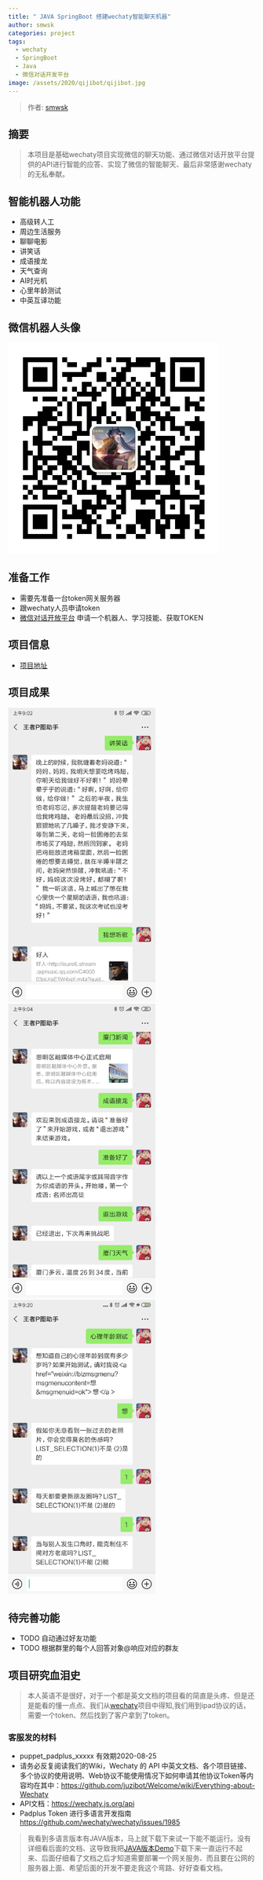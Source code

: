 ```yaml
---
title: " JAVA SpringBoot 搭建wechaty智能聊天机器"
author: smwsk
categories: project
tags:
  - wechaty
  - SpringBoot
  - Java
  - 微信对话开发平台
image: /assets/2020/qijibot/qijibot.jpg
---
```


> 作者: [smwsk](https://github.com/smwsk/)

## 摘要
> 本项目是基础wechaty项目实现微信的聊天功能、通过微信对话开放平台提供的API进行智能的应答、实现了微信的智能聊天、最后非常感谢wechaty的无私奉献。

## 智能机器人功能
* 高级转人工
* 周边生活服务
* 聊聊电影
* 讲笑话
* 成语接龙
* 天气查询
* AI时光机
* 心里年龄测试
* 中英互译功能

## 微信机器人头像

![微信二维码](/assets/2020/smwsk-java-wechaty-bot/code.jpg)

## 准备工作
* 需要先准备一台token网关服务器
* 跟wechaty人员申请token
* [微信对话开放平台](https://openai.weixin.qq.com/) 申请一个机器人、学习技能、获取TOKEN

## 项目信息
* [项目地址](https://github.com/smwsk/wechaty-bot) 

## 项目成果
<img src="../assets/2020/smwsk-java-wechaty-bot/results_1.jpg" width="300" alt="讲笑话-听歌"/>

<img src="../assets/2020/smwsk-java-wechaty-bot/results_2.jpg" width="300" alt="新闻-成语接龙"/>

<img src="../assets/2020/smwsk-java-wechaty-bot/results_3.jpg" width="300" alt="心理年龄测试"/>

## 待完善功能
* TODO 自动通过好友功能
* TODO 根据群里的每个人回答对象@响应对应的群友

## 项目研究血泪史
>本人英语不是很好，对于一个都是英文文档的项目看的简直是头疼、但是还是能看的懂一点点、我们从[wechaty](https://github.com/wechaty/wechaty
)项目中得知,我们用到ipad协议的话，需要一个token、然后找到了客户拿到了token。
### 客服发的材料
* puppet_padplus_xxxxx 有效期2020-08-25
* 请务必反复阅读我们的Wiki，Wechaty 的 API 中英文文档、各个项目链接、多个协议的使用说明、Web协议不能使用情况下如何申请其他协议Token等内容均在其中：https://github.com/juzibot/Welcome/wiki/Everything-about-Wechaty
* API文档：https://wechaty.js.org/api
* Padplus Token 进行多语言开发指南 https://github.com/wechaty/wechaty/issues/1985


>我看到多语言版本有JAVA版本，马上就下载下来试一下能不能运行。没有详细看后面的文档、这导致我把[JAVA版本Demo](https://github.com/wechaty/java-wechaty-getting-started)下载下来一直运行不起来、后面仔细看了文档之后才知道需要部署一个网关服务、而且要在公网的服务器上面、希望后面的开发不要走我这个弯路、好好查看文档。
